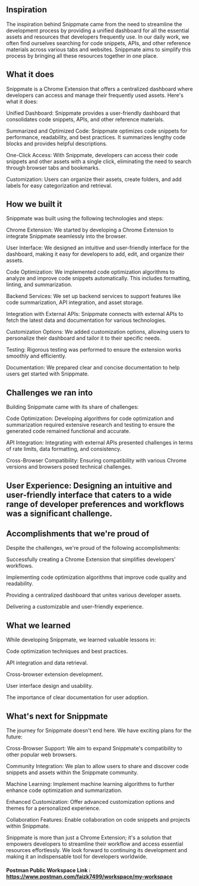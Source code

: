 ## Inspiration
The inspiration behind Snippmate came from the need to streamline the development process by providing a unified dashboard for all the essential assets and resources that developers frequently use. In our daily work, we often find ourselves searching for code snippets, APIs, and other reference materials across various tabs and websites. Snippmate aims to simplify this process by bringing all these resources together in one place.

## What it does
Snippmate is a Chrome Extension that offers a centralized dashboard where developers can access and manage their frequently used assets. Here's what it does:

Unified Dashboard: Snippmate provides a user-friendly dashboard that consolidates code snippets, APIs, and other reference materials.

Summarized and Optimized Code: Snippmate optimizes code snippets for performance, readability, and best practices. It summarizes lengthy code blocks and provides helpful descriptions.

One-Click Access: With Snippmate, developers can access their code snippets and other assets with a single click, eliminating the need to search through browser tabs and bookmarks.

Customization: Users can organize their assets, create folders, and add labels for easy categorization and retrieval.

## How we built it
Snippmate was built using the following technologies and steps:

Chrome Extension: We started by developing a Chrome Extension to integrate Snippmate seamlessly into the browser.

User Interface: We designed an intuitive and user-friendly interface for the dashboard, making it easy for developers to add, edit, and organize their assets.

Code Optimization: We implemented code optimization algorithms to analyze and improve code snippets automatically. This includes formatting, linting, and summarization.

Backend Services: We set up backend services to support features like code summarization, API integration, and asset storage.

Integration with External APIs: Snippmate connects with external APIs to fetch the latest data and documentation for various technologies.

Customization Options: We added customization options, allowing users to personalize their dashboard and tailor it to their specific needs.

Testing: Rigorous testing was performed to ensure the extension works smoothly and efficiently.

Documentation: We prepared clear and concise documentation to help users get started with Snippmate.

## Challenges we ran into
Building Snippmate came with its share of challenges:

Code Optimization: Developing algorithms for code optimization and summarization required extensive research and testing to ensure the generated code remained functional and accurate.

API Integration: Integrating with external APIs presented challenges in terms of rate limits, data formatting, and consistency.

Cross-Browser Compatibility: Ensuring compatibility with various Chrome versions and browsers posed technical challenges.

## User Experience: Designing an intuitive and user-friendly interface that caters to a wide range of developer preferences and workflows was a significant challenge.

## Accomplishments that we're proud of
Despite the challenges, we're proud of the following accomplishments:

Successfully creating a Chrome Extension that simplifies developers' workflows.

Implementing code optimization algorithms that improve code quality and readability.

Providing a centralized dashboard that unites various developer assets.

Delivering a customizable and user-friendly experience.

## What we learned
While developing Snippmate, we learned valuable lessons in:

Code optimization techniques and best practices.

API integration and data retrieval.

Cross-browser extension development.

User interface design and usability.

The importance of clear documentation for user adoption.

## What's next for Snippmate
The journey for Snippmate doesn't end here. We have exciting plans for the future:

Cross-Browser Support: We aim to expand Snippmate's compatibility to other popular web browsers.

Community Integration: We plan to allow users to share and discover code snippets and assets within the Snippmate community.

Machine Learning: Implement machine learning algorithms to further enhance code optimization and summarization.

Enhanced Customization: Offer advanced customization options and themes for a personalized experience.

Collaboration Features: Enable collaboration on code snippets and projects within Snippmate.

Snippmate is more than just a Chrome Extension; it's a solution that empowers developers to streamline their workflow and access essential resources effortlessly. We look forward to continuing its development and making it an indispensable tool for developers worldwide.

#### Postman Public Workspace Link : https://www.postman.com/faizk7499/workspace/my-workspace